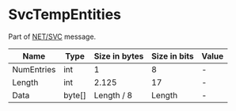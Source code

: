# SvcTempEntities

Part of [NET/SVC](../netsvc.md) message.

| Name | Type | Size in bytes | Size in bits | Value |
| --- | --- | --- | --- | --- |
| NumEntries | int | 1 | 8 | - |
| Length | int | 2.125 | 17 | - |
| Data | byte[] | Length / 8 | Length | - |
